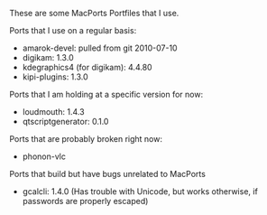 These are some MacPorts Portfiles that I use.

Ports that I use on a regular basis:

* amarok-devel: pulled from git 2010-07-10
* digikam: 1.3.0
* kdegraphics4 (for digikam): 4.4.80 
* kipi-plugins: 1.3.0

Ports that I am holding at a specific version for now:

* loudmouth: 1.4.3
* qtscriptgenerator: 0.1.0 

Ports that are probably broken right now:

* phonon-vlc

Ports that build but have bugs unrelated to MacPorts

* gcalcli: 1.4.0 (Has trouble with Unicode, but works otherwise, if passwords are properly escaped)
